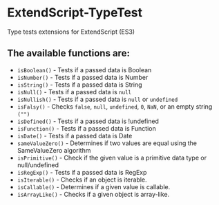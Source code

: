 # ExtendScript-TypeTest
 Type tests extensions for ExtendScript (ES3)

## The available functions are:

- `isBoolean()`     - Tests if a passed data is Boolean
- `isNumber()`      - Tests if a passed data is Number
- `isString()`      - Tests if a passed data is String
- `isNull()`      	- Tests if a passed data is `null`
- `isNullish()`   	- Tests if a passed data is `null` or `undefined`
- `isFalsy()`     	- Checks `false`, `null`, `undefined`, `0`, `NaN`, or an empty string `("")`
- `isDefined()`   	- Tests if a passed data is !undefined
- `isFunction()`  	- Tests if a passed data is Function
- `isDate()`      	- Tests if a passed data is Date
- `sameValueZero()` - Determines if two values are equal using the SameValueZero algorithm
- `isPrimitive()`  	- Check if the given value is a primitive data type or null/undefined
- `isRegExp()`    	- Tests if a passed data is RegExp
- `isIterable()`    - Checks if an object is iterable.
- `isCallable()`    - Determines if a given value is callable.
- `isArrayLike()`   - Checks if a given object is array-like.
